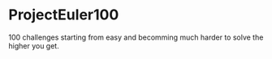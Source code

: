 # ProjectEuler100
100 challenges starting from easy and becomming much harder to solve the higher you get.
